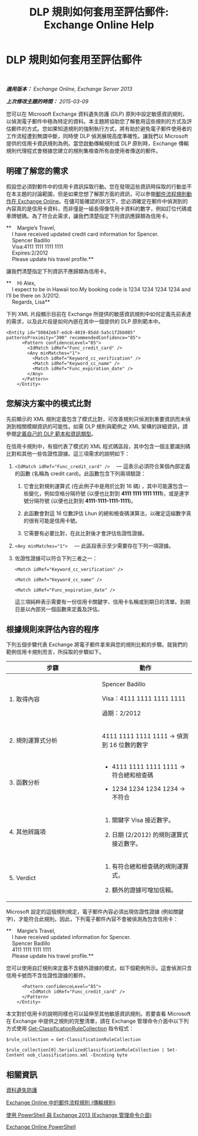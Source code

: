 ﻿---
title: 'DLP 規則如何套用至評估郵件: Exchange Online Help'
TOCTitle: DLP 規則如何套用至評估郵件
ms:assetid: 1ac77020-26ff-410c-ab09-4f28a99d67a1
ms:mtpsurl: https://technet.microsoft.com/zh-tw/library/Dn329050(v=EXCHG.150)
ms:contentKeyID: 56269011
ms.date: 05/23/2018
mtps_version: v=EXCHG.150
ms.translationtype: MT
---

# DLP 規則如何套用至評估郵件

 

_**適用版本：** Exchange Online, Exchange Server 2013_

_**上次修改主題的時間：** 2015-03-09_

您可以在 Microsoft Exchange 資料遺失防護 (DLP) 原則中設定敏感資訊規則，以偵測電子郵件中極為特定的資料。本主題將協助您了解套用這些規則的方式及評估郵件的方式。您如果知道規則的強制執行方式，將有助於避免電子郵件使用者的工作流程遭到無謂中斷，同時使 DLP 偵測展現高度準確性。讓我們以 Microsoft 提供的信用卡資訊規則為例。當您啟動傳輸規則或 DLP 原則時，Exchange 傳輸規則代理程式會根據您建立的規則集檢查所有由使用者傳送的郵件。

## 明確了解您的需求

假設您必須對郵件中的信用卡資訊採取行動。您在發現這些資訊時採取的行動並不在本主題的討論範圍，但是如果您想了解那方面的資訊，可以參閱[郵件流程規則動作在 Exchange Online](https://technet.microsoft.com/zh-tw/library/jj919237\(v=exchg.150\))。在儘可能確認的狀況下，您必須確定在郵件中偵測到的內容真的是信用卡資料，而非僅是一組長得像信用卡資料的數字，例如訂位代碼或車牌號碼。為了符合此需求，讓我們清楚指定下列資訊應歸類為信用卡。

**    Margie’s Travel,  
    I have received updated credit card information for Spencer.  
    Spencer Badillo  
    Visa:4111 1111 1111 1111  
    Expires:2/2012  
    Please update his travel profile.**

讓我們清楚指定下列資訊不應歸類為信用卡。

**    Hi Alex,  
    I expect to be in Hawaii too.My booking code is 1234 1234 1234 1234 and I’ll be there on 3/2012.  
    Regards, Lisa**

下列 XML 片段顯示目前在 Exchange 所提供的敏感資訊規則中如何定義先前表達的需求，以及此片段是如何內嵌在其中一個提供的 DLP 原則範本中。

    <Entity id="50842eb7-edc8-4019-85dd-5a5c1f2bb085" patternsProximity="300" recommendedConfidence="85">
          <Pattern confidenceLevel="85">
            <IdMatch idRef="Func_credit_card" />
            <Any minMatches="1">
              <Match idRef="Keyword_cc_verification" />
              <Match idRef="Keyword_cc_name" />
              <Match idRef="Func_expiration_date" />
            </Any>
          </Pattern>
        </Entity>

## 您解決方案中的模式比對

先前顯示的 XML 規則定義包含了模式比對，可改善規則只偵測到重要資訊而未偵測到相關模糊資訊的可能性。如需 DLP 規則與範例之 XML 架構的詳細資訊，請參閱[定義自己的 DLP 範本和資訊類型](define-your-own-dlp-templates-and-information-types-exchange-2013-help.md)。

在信用卡規則中，有個代表了模式的 XML 程式碼區段，其中包含一個主要識別碼比對和其他一些佐證性證據。這三項需求的說明如下：

1.  `<IdMatch idRef="Func_credit_card" />  ` — 這表示必須符合某個內部定義的函數 (名稱為 credit card)。此函數包含下列兩項驗證：
    
    1.  它會比對規則運算式 (在此例子中是用於比對 16 碼) ，其中可能還包含一些變化，例如空格分隔符號 (以便也比對到 **4111 1111 1111 1111**)，或是連字號分隔符號 (以便也比對到 **4111-1111-1111-1111**)。
    
    2.  此函數會對這 16 位數評估 Lhun 的總和檢查碼演算法，以確定這組數字真的很有可能是信用卡號。
    
    3.  它需要有必要比對，在此比對後才會評估佐證性證據。

2.  `<Any minMatches="1">  ` — 此區段表示至少需要存在下列一項證據。

3.  佐證性證據可以符合下列三者之一：
    
    `<Match idRef="Keyword_cc_verification" />`
    
    `<Match idRef="Keyword_cc_name" />`
    
    `<Match idRef="Func_expiration_date" />`
    
    這三項純粹表示需要有一份信用卡關鍵字、信用卡名稱或到期日的清單。到期日是以內部另一個函數來定義及評估。

## 根據規則來評估內容的程序

下列五個步驟代表 Exchange 將電子郵件拿來與您的規則比較的步驟。就我們的範例信用卡規則而言，所採取的步驟如下。


<table>
<colgroup>
<col style="width: 50%" />
<col style="width: 50%" />
</colgroup>
<thead>
<tr class="header">
<th>步驟</th>
<th>動作</th>
</tr>
</thead>
<tbody>
<tr class="odd">
<td><p>1. 取得內容</p></td>
<td><p>Spencer Badillo</p>
<p>Visa：4111 1111 1111 1111</p>
<p>過期：2/2012</p></td>
</tr>
<tr class="even">
<td><p>2. 規則運算式分析</p></td>
<td><p>4111 1111 1111 1111 -&gt; 偵測到 16 位數的數字</p></td>
</tr>
<tr class="odd">
<td><p>3. 函數分析</p></td>
<td><ul>
<li><p>4111 1111 1111 1111 -&gt; 符合總和檢查碼</p></li>
<li><p>1234 1234 1234 1234 -&gt; 不符合</p></li>
</ul></td>
</tr>
<tr class="even">
<td><p>4. 其他辨識項</p></td>
<td><ol>
<li><p>關鍵字 Visa 接近數字。</p></li>
<li><p>日期 (2/2012) 的規則運算式接近數字。</p></li>
</ol></td>
</tr>
<tr class="odd">
<td><p>5. Verdict</p></td>
<td><ol>
<li><p>有符合總和檢查碼的規則運算式。</p></li>
<li><p>額外的證據可增加信賴。</p></li>
</ol>
<p></p></td>
</tr>
</tbody>
</table>


Microsoft 設定的這個規則規定，電子郵件內容必須出現佐證性證據 (例如關鍵字)，才能符合此規則。因此，下列電子郵件內容不會被偵測為包含信用卡：

**    Margie’s Travel,  
    I have received updated information for Spencer.  
    Spencer Badillo  
    4111 1111 1111 1111  
    Please update his travel profile.**

您可以使用自訂規則來定義不含額外證據的模式，如下個範例所示。這會偵測只含信用卡號而不含佐證性證據的郵件。

``` 
      <Pattern confidenceLevel="85">
         <IdMatch idRef="Func_credit_card" />
      </Pattern>
    </Entity>
```

本文對於信用卡的說明同樣也可以延伸至其他敏感資訊規則。若要查看 Microsoft 在 Exchange 中提供之規則的完整清單，請在 Exchange 管理命令介面中以下列方式使用 [Get-ClassificationRuleCollection](https://technet.microsoft.com/zh-tw/library/jj218696\(v=exchg.150\)) 指令程式：
```
$rule_collection = Get-ClassificationRuleCollection
```
```
$rule_collection[0].SerializedClassificationRuleCollection | Set-Content oob_classifications.xml -Encoding byte
```

## 相關資訊

[資料遺失防護](technical-overview-of-dlp-data-loss-prevention-in-exchange.md)

[Exchange Online 中的郵件流程規則 (傳輸規則)](https://technet.microsoft.com/zh-tw/library/jj919238\(v=exchg.150\))

[使用 PowerShell 與 Exchange 2013 (Exchange 管理命令介面)](https://technet.microsoft.com/zh-tw/library/bb123778\(v=exchg.150\))

[Exchange Online PowerShell](https://technet.microsoft.com/zh-tw/library/jj200677\(v=exchg.150\))

